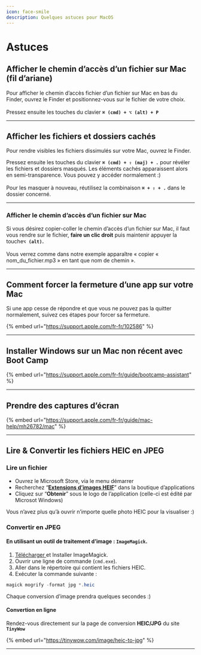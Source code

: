```yaml
---
icon: face-smile
description: Quelques astuces pour MacOS
---
```


# Astuces

## Afficher le chemin d’accès d’un fichier sur Mac (fil d’ariane)

Pour afficher le chemin d’accès fichier d’un fichier sur Mac en bas du Finder, ouvrez le Finder et positionnez-vous sur le fichier de votre choix. \
\
Pressez ensuite les touches du clavier **`⌘ (cmd) + ⌥ (alt) + P`**

***

## Afficher les fichiers et dossiers cachés

Pour rendre visibles les fichiers dissimulés sur votre Mac,  ouvrez le Finder.

Pressez ensuite les touches du clavier **`⌘ (cmd) + ⇧ (maj) + .`** pour révéler les fichiers et dossiers masqués. Les éléments cachés apparaissent alors en semi-transparence. Vous pouvez y accéder normalement :)\
\
Pour les masquer à nouveau, réutilisez la combinaison **`⌘ + ⇧ + .`** dans le dossier concerné.

***

### Afficher le chemin d’accès d’un fichier sur Mac

Si vous désirez copier-coller le chemin d’accès d’un fichier sur Mac, il faut vous rendre sur le fichier, **faire un clic droit** puis maintenir appuyer la touch&#x65;**`⌥ (alt)`.** \
\
Vous verrez comme dans notre exemple apparaître « copier « nom\_du\_fichier.mp3 » en tant que nom de chemin ».

***

## Comment forcer la fermeture d’une app sur votre Mac

Si une app cesse de répondre et que vous ne pouvez pas la quitter normalement, suivez ces étapes pour forcer sa fermeture.

{% embed url="https://support.apple.com/fr-fr/102586" %}

***

## Installer Windows sur un Mac non récent avec Boot Camp

{% embed url="https://support.apple.com/fr-fr/guide/bootcamp-assistant" %}

***

## Prendre des captures d’écran

{% embed url="https://support.apple.com/fr-fr/guide/mac-help/mh26782/mac" %}

***

## Lire & Convertir les fichiers HEIC en JPEG

### Lire un fichier

* Ouvrez le Microsoft Store, via le menu démarrer
* Recherchez “[**Extensions d’images HEIF**](https://apps.microsoft.com/detail/9pmmsr1cgpwg?gl=US\&hl=fr-FR)” dans la boutique d’applications
* Cliquez sur “**Obtenir**” sous le logo de l’application (celle-ci est édité par Microsot Windows)

Vous n’avez plus qu’à ouvrir n’importe quelle photo HEIC pour la visualiser :)

### Convertir en JPEG

#### En utilisant un outil de traitement d’image : **`ImageMagick`**.

1. [Télécharger ](https://imagemagick.org/script/download.php)et Installer ImageMagick.
2. Ouvrir une ligne de commande (`cmd.exe`).
3. Aller dans le répertoire qui contient les fichiers HEIC.
4. Exécuter la commande suivante :

```powershell
magick mogrify -format jpg *.heic
```

Chaque conversion d’image prendra quelques secondes :)

#### Convertion en ligne

Rendez-vous directement sur la page de conversion **HEIC/JPG** du site **`TinyWow`**

{% embed url="https://tinywow.com/image/heic-to-jpg" %}



***
